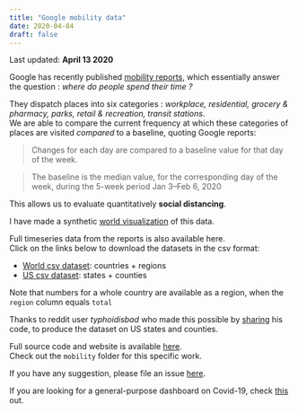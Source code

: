 ```yaml
---
title: "Google mobility data"
date: 2020-04-04
draft: false
---
```


Last updated: **April 13 2020**

Google has recently published [mobility reports](https://www.google.com/covid19/mobility/), which essentially answer the question : _where do people spend their time ?_

They dispatch places into six categories : _workplace, residential, grocery & pharmacy, parks, retail & recreation, transit stations_.  
We are able to compare the current frequency at which these categories of places are visited _compared_ to a baseline, quoting Google reports:
> Changes for each day are compared to a baseline value for that day of the week. 

> The baseline is the median value, for the corresponding day of the week, during the 5-week period Jan 3–Feb 6, 2020


This allows us to evaluate quantitatively **social distancing**.  

I have made a synthetic [world visualization](/mobility/charts/map.html) of this data. 

Full timeseries data from the reports is also available here.  
Click on the links below to download the datasets in the csv format:
- [World csv dataset](/mobility/world.csv): countries + regions
- [US csv dataset](/mobility/us.csv): states + counties

Note that numbers for a whole country are available as a region, when the `region` column equals `total`

Thanks to reddit user _typhoidisbad_ who made this possible by [sharing](https://www.reddit.com/r/datasets/comments/fuo64p/google_covid19_mobility_reports_time_series_data/) his code, to produce the dataset on US states and counties.

Full source code and website is available [here](https://github.com/horaceg/covid19-analysis).  
Check out the `mobility` folder for this specific work.

If you have any suggestion, please file an issue [here](https://github.com/horaceg/covid19-analysis/issues).

If you are looking for a general-purpose dashboard on Covid-19, check [this](/posts/covid-outbreak) out.
